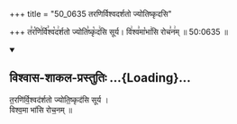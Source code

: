 +++
title = "50_0635 तरणिर्विश्वदर्शतो ज्योतिष्कृदसि"

+++
त꣣र꣡णि꣢र्वि꣣श्व꣡द꣢र्शतो ज्योति꣣ष्कृ꣡द꣢सि सूर्य। वि꣢श्व꣣मा꣡भा꣢सि रोच꣣न꣢म् ॥ 50:0635 ॥

<div class="js_include" newlevelforh1="2" title="विश्वास-शाकल-प्रस्तुतिः" unfilled url="/vedAH_Rk/shAkalam/saMhitA/vishvAsa-prastutiH/01/050/04_taraNirvishvadarshato_jyotiShkRdasi.md">
<details open><summary><h2>विश्वास-शाकल-प्रस्तुतिः ...{Loading}...</h2></summary>


त॒रणि॑र्वि॒श्वद॑र्शतो ज्योति॒ष्कृद॑सि सूर्य ।  
विश्व॒मा भा॑सि रोच॒नम् ॥

</details>
</div>